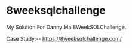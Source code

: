 # 8weeksqlchallenge

My Solution For Danny Ma 8WeekSQLChallenge.

Case Study:-- https://8weeksqlchallenge.com/
